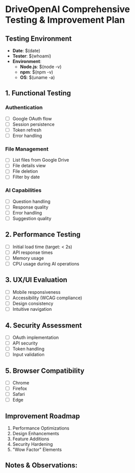 # DriveOpenAI Comprehensive Testing & Improvement Plan

## Testing Environment
- **Date**: $(date)
- **Tester**: $(whoami)
- **Environment**: 
  - **Node.js**: $(node -v)
  - **npm**: $(npm -v)
  - **OS**: $(uname -a)

## 1. Functional Testing
### Authentication
- [ ] Google OAuth flow
- [ ] Session persistence
- [ ] Token refresh
- [ ] Error handling

### File Management
- [ ] List files from Google Drive
- [ ] File details view
- [ ] File deletion
- [ ] Filter by date

### AI Capabilities
- [ ] Question handling
- [ ] Response quality
- [ ] Error handling
- [ ] Suggestion quality

## 2. Performance Testing
- [ ] Initial load time (target: < 2s)
- [ ] API response times
- [ ] Memory usage
- [ ] CPU usage during AI operations

## 3. UX/UI Evaluation
- [ ] Mobile responsiveness
- [ ] Accessibility (WCAG compliance)
- [ ] Design consistency
- [ ] Intuitive navigation

## 4. Security Assessment
- [ ] OAuth implementation
- [ ] API security
- [ ] Token handling
- [ ] Input validation

## 5. Browser Compatibility
- [ ] Chrome
- [ ] Firefox
- [ ] Safari
- [ ] Edge

## Improvement Roadmap
1. Performance Optimizations
2. Design Enhancements
3. Feature Additions
4. Security Hardening
5. "Wow Factor" Elements

## Notes & Observations:

